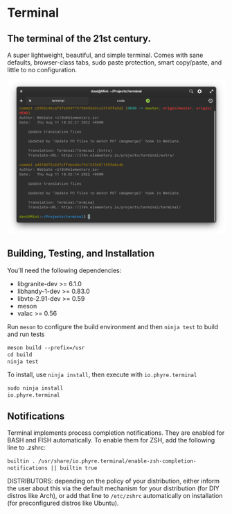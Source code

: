 # Terminal

## The terminal of the 21st century.

A super lightweight, beautiful, and simple terminal. Comes with sane defaults, browser-class tabs, sudo paste protection, smart copy/paste, and little to no configuration.

![Terminal Screenshot](data/screenshot.png?raw=true)

## Building, Testing, and Installation

You'll need the following dependencies:
* libgranite-dev >= 6.1.0
* libhandy-1-dev >= 0.83.0
* libvte-2.91-dev >= 0.59
* meson
* valac >= 0.56

Run `meson` to configure the build environment and then `ninja test` to build and run tests

    meson build --prefix=/usr
    cd build
    ninja test

To install, use `ninja install`, then execute with `io.phyre.terminal`

    sudo ninja install
    io.phyre.terminal

## Notifications

Terminal implements process completion notifications. They are enabled for BASH and FISH automatically. To enable them for ZSH, add the following line to .zshrc:

    builtin . /usr/share/io.phyre.terminal/enable-zsh-completion-notifications || builtin true

DISTRIBUTORS: depending on the policy of your distribution, either inform the user about this via the default mechanism for your distribution (for DIY distros like Arch), or add that line to `/etc/zshrc` automatically on installation (for preconfigured distros like Ubuntu).
